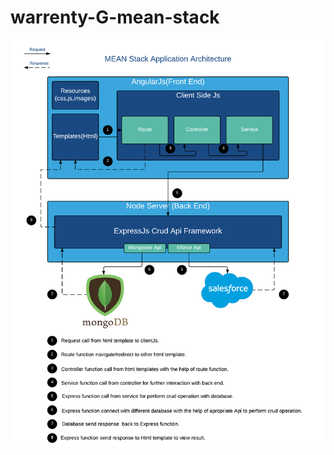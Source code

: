 # warrenty-G-mean-stack
<img src="https://github.com/dev-eternus/warrenty-G-mean-stack/blob/master/MEAN-Stack2-master/client/img/M.png"/>
